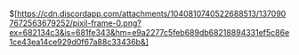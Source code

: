 $[https://cdn.discordapp.com/attachments/1040810740522688513/1370907672563679252/pixil-frame-0.png?ex=682134c3&is=681fe343&hm=e9a2277c5feb689db68218894331ef5c86e1ce43ea14ce929d0f67a88c33436b&]
